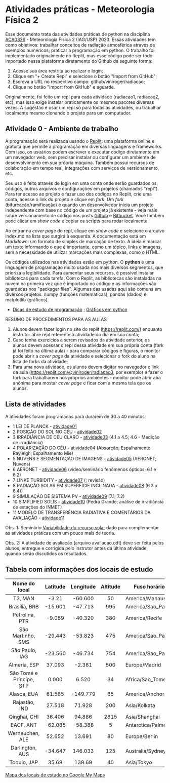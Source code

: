 # Atividades práticas - Meteorologia Física 2

Esse documento trata das atividades práticas de python na disciplina [ACA0326](https://uspdigital.usp.br/jupiterweb/obterDisciplina?sgldis=ACA0326&codcur=14010&codhab=1) - Meteorologia Física 2 (IAG/USP) 2023. Essas atividades tem como objetivos: trabalhar conceitos de radiação atmosférica através de exemplos numéricos; praticar a programação em python. O trabalho foi implementado originalmente no Replit, mas esse código pode ser todo importado nessa plataforma diretamento do Github da seguinte forma:

1. Acesse sua área restrita ao realizar o login;
2. Clique em "+ Create Repl" e selecione o botão "Import from GitHub";
3. Escreva a URL no respectivo campo: github/viniroger/radiacao;
4. Clique no botão "Import from GitHub" e aguarde.

Originalmente, foi feito um repl para cada atividade (radiacao1, radiacao2, etc), mas isso exige instalar praticamente os mesmos pacotes diversas vezes. A sugestão é usar um repl só para todas as atividades, ou trabalhar localmente mesmo clonando o projeto para um computador.

## Atividade 0 - Ambiente de trabalho

A programação será realizada usando o [Replit](https://replit.com/): uma plataforma online e gratuita que permite a programação em diversas linguagens e frameworks. Com isso, os usuários podem escrever e executar código diretamente em um navegador web, sem precisar instalar ou configurar um ambiente de desenvolvimento em sua própria máquina. Também possui recursos de colaboração em tempo real, integrações com serviços de versionamento, etc.

Seu uso é feito através de login em uma conta onde serão guardados os códigos, outros arquivos e configurações em projetos (chamados "repl"). Para ter acesso ao projeto e fazer uso dos códigos no Replit, crie uma conta, acesse o link do projeto e clique em *fork*. Um *fork* (bifurcação/ramificação) é quando um desenvolvedor inicia um projeto independente com base no código de um projeto já existente - veja mais sobre versionamento de código nos posts [Github](https://www.monolitonimbus.com.br/github/) e [Bitbucket](https://www.monolitonimbus.com.br/bitbucket-configuracao-e-branches/). Você também pode clicar em *show code* e copiar os scripts para rodar localmente.

Ao entrar na *cover page* do repl, clique em *show code* e selecione o arquivo index.md na lista que surgirá à esquerda. A documentação está em *Markdown*: um formato de simples de marcação de texto. A ideia é marcar um texto informando o que é importante, como um tópico, links e imagens, sem a necessidade de utilizar marcações mais complexas, como o HTML.

Os códigos utilizados nas atividades estão em python. O **python** é uma linguagem de programação muito usada nos mais diversos segmentos, que prioriza a legibilidade. Para aumentar seus recursos, é possível instalar bibliotecas para cada tarefa. Com o Replit, as bibliotecas são instaladas na nuvem na primeira vez que é importado no código e as informações são guardadas nos "packager files". Algumas das usadas aqui são comuns em diversos projetos: numpy (funções matemáticas), pandas (dados) e matplotlib (gráficos).

- [Dicas de estudo de programação](https://www.monolitonimbus.com.br/dicas-de-estudo-de-programacao/) ; [Gráficos em python](https://www.monolitonimbus.com.br/graficos-em-python/)

RESUMO DE PROCEDIMENTOS PARA AS AULAS

1. Alunos devem fazer login no site do replit (https://replit.com/) enquanto instrutor abre repl referente à atividade do dia em sua conta;
2. Caso tenha exercícios a serem revisados da atividade anterior, os alunos devem acessar o repl dessa atividade em sua própria conta (fork já foi feito na última aula) - para comparar códigos e figuras, o monitor pode abrir a *cover page* da atividade e selecionar o fork do aluno na lista de forks da atividade;
3. Para uma nova atividade, os alunos devem digitar no navegador o link da aula (https://replit.com/@viniroger/radiacao3, por exemplo) e fazer o fork para trabalharem nos próprios ambientes - monitor pode abrir aba anônima para mostar *cover page* e ficar com a mesma tela que os alunos.

## Lista de atividades

A atividades foram programadas para durarem de 30 a 40 minutos:

- 1 LEI DE PLANCK - [atividade01](https://github.com/viniroger/radiacao/atividade01)
- 2 POSIÇÃO DO SOL NO CÉU - [atividade02](https://github.com/viniroger/radiacao/atividade02)
- 3 IRRADIÂNCIA DE CÉU CLARO  - [atividade03](https://github.com/viniroger/radiacao/atividade03) (4.1 a 4.5; 4.6 - Medição de irradiância)
- 4 POLARIZAÇÃO DO CÉU - [atividade04](https://github.com/viniroger/radiacao/atividade04) (Absorção; Espalhamento Rayleigh; Espalhamento Mie)
- 5 NUVENS E SEGMENTAÇÃO DE IMAGENS - [atividade05](https://github.com/viniroger/radiacao/atividade05) (AERONET; Nuvens)
- 6 AERONET - [atividade06](https://github.com/viniroger/radiacao/atividade06) (vídeo/seminário fenômenos ópticos; 6.1 e 6.2)
- 7 LINKE TURBIDITY - [atividade07](https://github.com/viniroger/radiacao/atividade07) (; revisão)
- 8 RADIAÇÃO SOLAR EM SUPERFÍCIE INCLINADA - [atividade08](https://github.com/viniroger/radiacao/atividade08) (6.3 a 6.4))
- 9 SIMULAÇÃO DE SISTEMA PV - [atividade09](https://github.com/viniroger/radiacao/atividade09) (7.1; 7.2)
- 10 SIMPLIFIED SOLIS - [atividade10](https://github.com/viniroger/radiacao/atividade10) (Pedra Grande; análise de irradiância de estações do INMET)
- 11 MODELO DE TRANSFERÊNCIA RADIATIVA E COMENTÁRIOS DA AVALIAÇÃO - [atividade11](https://github.com/viniroger/radiacao/atividade11)

Obs. 1: Seminário [Variabilidade do recurso solar](https://www.monolitonimbus.com.br/palestra-sobre-variabilidade-do-recurso-solar-na-usp/) dado para complementar as atividades práticas com um pouco mais de teoria.

Obs. 2: A atividade de avaliação (arquivo avaliacao.odt) deve ser feita pelos alunos, entregue e corrigida pelo instrutor antes da última atividade, quando serão discutidos os resultados.

## Tabela com informações dos locais de estudo

|       Nome do local      | Latitude | Longitude | Altitude | Fuso horário      |  Responsável  |
|:------------------------:|:--------:|:---------:|:--------:|-------------------|:-------------:|
| T3, MAN                  | -3.21    | -60.600   | 50       | America/Manaus    | instrutor     |
| Brasília, BRB            | -15.601  | -47.713   | 995      | America/Sao_Paulo | aluno1        |
| Petrolina, PTR           | -9.069   | -40.320   | 380      | America/Recife    | aluno2        |
| São Martinho, SMS        | -29.443  | -53.823   | 475      | America/Sao_Paulo | aluno3        |
| São Paulo, IAG           | -23.560  | -46.734   | 754      | America/Sao_Paulo | aluno4        |
| Almeria, ESP             | 37.093   | -2.381    | 500      | Europe/Madrid     | aluno5        |
| São Tomé e Príncipe, STP | 0.000    | 6.520     | 34       | Africa/Sao_Tome   | aluno6        |
| Alasca, EUA              | 61.585   | -149.779  | 65       | America/Anchorage | aluno7        |
| Rajastão, IND            | 27.518   | 71.928    | 200      | Asia/Kolkata      | aluno8        |
| Qinghai, CHI             | 36.406   | 94.886    | 2815     | Asia/Shanghai     | aluno9        |
| EACF, ANT                | -62.085  | -58.388   | 5        | Antarctica/Palmer | aluno10       |
| Werneuchen, ALE          | 52.652   | 13.691    | 80       | Europe/Berlin     | aluno11       |
| Darlington, AUS          | -34.647  | 146.033   | 125      | Australia/Sydney  | aluno12       |
| Toquio, JAP              | 35.69    | 139.69    | 40       | Asia/Tokyo        | aluno13       |

[Mapa dos locais de estudo no Google My Maps](https://www.google.com/maps/d/u/0/edit?mid=1UBtPafntKX5PEOZBX0mwy6VoaRs8_4g&usp=sharing)
